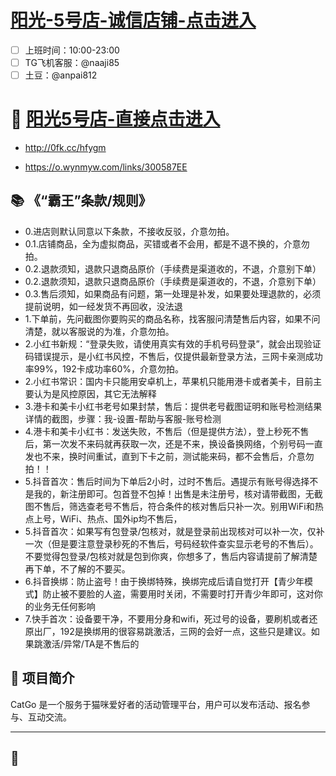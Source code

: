 

# [阳光-5号店-诚信店铺-点击进入](http://0fk.cc/hfygm)

- [ ] 上班时间：10:00-23:00
- [ ] TG飞机客服：@naaji85
- [ ] 土豆：@anpai812

# 🐾 [阳光5号店-直接点击进入](http://0fk.cc/hfygm)

- http://0fk.cc/hfygm

- https://o.wynmyw.com/links/300587EE



## 📚 《“霸王”条款/规则》

- 0.进店则默认同意以下条款，不接收反驳，介意勿拍。
- 0.1.店铺商品，全为虚拟商品，买错或者不会用，都是不退不换的，介意勿拍。
- 0.2.退款须知，退款只退商品原价（手续费是渠道收的，不退，介意别下单）
- 0.2.退款须知，退款只退商品原价（手续费是渠道收的，不退，介意别下单）
- 0.3.售后须知，如果商品有问题，第一处理是补发，如果要处理退款的，必须提前说明，如一经发货不再回收，没法退
- 1.下单前，先问截图你要购买的商品名称，找客服问清楚售后内容，如果不问清楚，就以客服说的为准，介意勿拍。
- 2.小红书新规：“登录失败，请使用真实有效的手机号码登录”，就会出现验证码错误提示，是小红书风控，不售后，仅提供最新登录方法，三网卡亲测成功率99%，192卡成功率60%，介意勿拍。
- 2.小红书常识：国内卡只能用安卓机上，苹果机只能用港卡或者美卡，目前主要认为是风控原因，其它无法解释
- 3.港卡和美卡小红书老号如果封禁，售后：提供老号截图证明和账号检测结果详情的截图，步骤：我-设置-帮助与客服-账号检测
- 4.港卡和美卡小红书：发送失败，不售后（但是提供方法），登上秒死不售后，第一次发不来码就再获取一次，还是不来，换设备换网络，个别号码一直发也不来，换时间重试，直到下卡之前，测试能来码，都不会售后，介意勿拍！！
- 5.抖音首次：售后时间为下单后2小时，过时不售后。遇提示有账号得选择不是我的，新注册即可。包首登不包掉！出售是未注册号，核对请带截图，无截图不售后，筛选查老号不售后，符合条件的核对售后只补一次。别用WiFi和热点上号，WiFi、热点、国外ip均不售后，
- 5.抖音首次：如果写有包登录/包核对，就是登录前出现核对可以补一次，仅补一次（但是要注意登录秒死的不售后，号码经软件查实显示老号的不售后）。不要觉得包登录/包核对就是包到你爽，你想多了，售后内容请提前了解清楚再下单，不了解的不要买。
- 6.抖音换绑：防止盗号！﻿由于换绑特殊，换绑完成后请自觉打开【青少年模式】防止被不要脸的人盗，需要用时关闭，不需要时打开青少年即可，这对你的业务无任何影响
- 7.快手首次：设备要干净，不要用分身和wifi，死过号的设备，要刷机或者还原出厂，192是换绑用的很容易跳激活，三网的会好一点，这些只是建议。如果跳激活/异常/TA是不售后的

## 📝 项目简介

CatGo 是一个服务于猫咪爱好者的活动管理平台，用户可以发布活动、报名参与、互动交流。

---

## 🧩 
